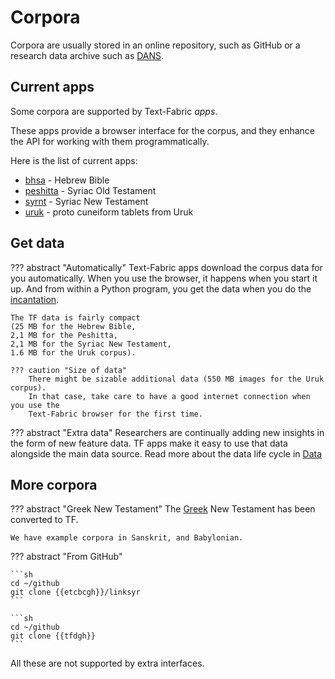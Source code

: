 # Corpora

Corpora are usually stored in an online repository, such as GitHub or a research data archive
such as [DANS]({{dans}}/front-page?set_language=en).

## Current apps

Some corpora are supported by Text-Fabric *apps*.

These apps provide a browser interface for the corpus, and they enhance the API for working
with them programmatically.

Here is the list of current apps:

* [bhsa](../Apps/Bhsa.md) - Hebrew Bible
* [peshitta](../Apps/Peshitta.md) - Syriac Old Testament
* [syrnt](../Apps/Syrnt.md) - Syriac New Testament
* [uruk](../Apps/Uruk.md) - proto cuneiform tablets from Uruk

## Get data

??? abstract "Automatically"
    Text-Fabric apps download the corpus data for you
    automatically. When you use the browser, it happens when you start it up.
    And from within a Python program,
    you get the data when you do the
    [incantation](../Api/App.md#incantation).

    The TF data is fairly compact
    (25 MB for the Hebrew Bible,
    2,1 MB for the Peshitta,
    2,1 MB for the Syriac New Testament,
    1.6 MB for the Uruk corpus).

    ??? caution "Size of data"
        There might be sizable additional data (550 MB images for the Uruk corpus).
        In that case, take care to have a good internet connection when you use the
        Text-Fabric browser for the first time.

??? abstract "Extra data"
    Researchers are continually adding new insights in the form of new feature
    data. TF apps make it easy to use that data alongside the main data source.
    Read more about the data life cycle in [Data](../Api/Data.md)

## More corpora

??? abstract "Greek New Testament"
    The
    [Greek]({{tfdght}}/greek/sblgnt)
    New Testament has been converted to TF.

    We have example corpora in Sanskrit, and Babylonian.

??? abstract "From GitHub"

    ```sh
    cd ~/github
    git clone {{etcbcgh}}/linksyr
    ```

    ```sh
    cd ~/github
    git clone {{tfdgh}}
    ```

All these are not supported by extra interfaces.

